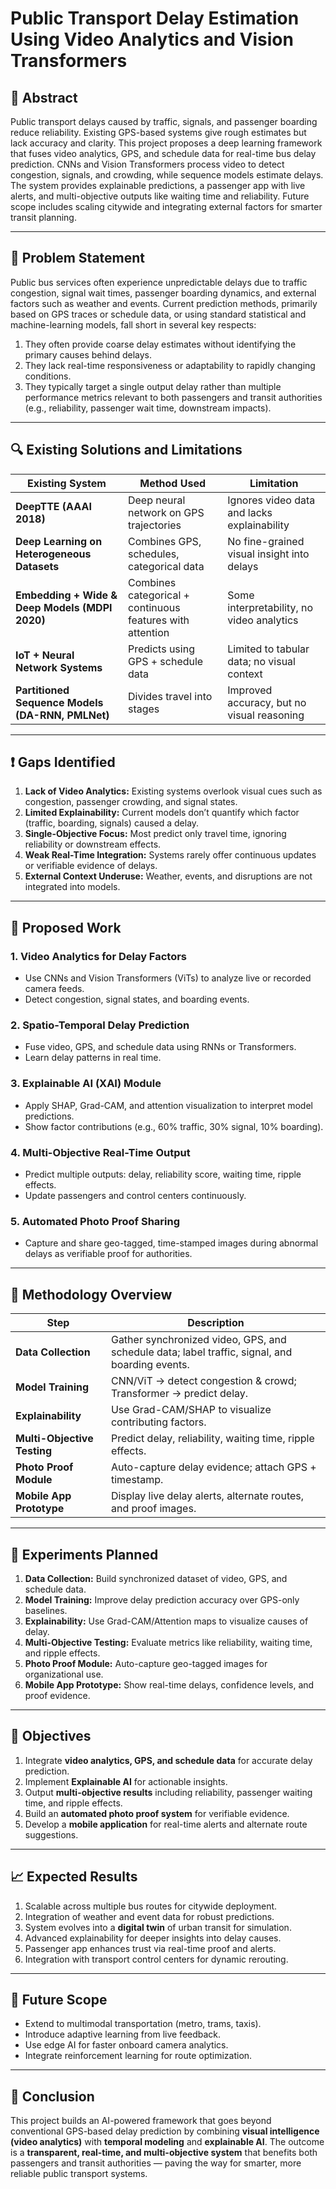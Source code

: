 # Public Transport Delay Estimation Using Video Analytics and Vision Transformers

## 📖 Abstract
Public transport delays caused by traffic, signals, and passenger boarding reduce reliability. Existing GPS-based systems give rough estimates but lack accuracy and clarity. This project proposes a deep learning framework that fuses video analytics, GPS, and schedule data for real-time bus delay prediction. CNNs and Vision Transformers process video to detect congestion, signals, and crowding, while sequence models estimate delays. The system provides explainable predictions, a passenger app with live alerts, and multi-objective outputs like waiting time and reliability. Future scope includes scaling citywide and integrating external factors for smarter transit planning.

---

## 🚧 Problem Statement
Public bus services often experience unpredictable delays due to traffic congestion, signal wait times, passenger boarding dynamics, and external factors such as weather and events. Current prediction methods, primarily based on GPS traces or schedule data, or using standard statistical and machine-learning models, fall short in several key respects:

1. They often provide coarse delay estimates without identifying the primary causes behind delays.  
2. They lack real-time responsiveness or adaptability to rapidly changing conditions.  
3. They typically target a single output delay rather than multiple performance metrics relevant to both passengers and transit authorities (e.g., reliability, passenger wait time, downstream impacts).  

---

## 🔍 Existing Solutions and Limitations

| Existing System | Method Used | Limitation |
|-----------------|--------------|-------------|
| **DeepTTE (AAAI 2018)** | Deep neural network on GPS trajectories | Ignores video data and lacks explainability |
| **Deep Learning on Heterogeneous Datasets** | Combines GPS, schedules, categorical data | No fine-grained visual insight into delays |
| **Embedding + Wide & Deep Models (MDPI 2020)** | Combines categorical + continuous features with attention | Some interpretability, no video analytics |
| **IoT + Neural Network Systems** | Predicts using GPS + schedule data | Limited to tabular data; no visual context |
| **Partitioned Sequence Models (DA-RNN, PMLNet)** | Divides travel into stages | Improved accuracy, but no visual reasoning |

---

## ❗ Gaps Identified
1. **Lack of Video Analytics:** Existing systems overlook visual cues such as congestion, passenger crowding, and signal states.  
2. **Limited Explainability:** Current models don’t quantify which factor (traffic, boarding, signals) caused a delay.  
3. **Single-Objective Focus:** Most predict only travel time, ignoring reliability or downstream effects.  
4. **Weak Real-Time Integration:** Systems rarely offer continuous updates or verifiable evidence of delays.  
5. **External Context Underuse:** Weather, events, and disruptions are not integrated into models.

---

## 🚀 Proposed Work

### 1. Video Analytics for Delay Factors  
- Use CNNs and Vision Transformers (ViTs) to analyze live or recorded camera feeds.  
- Detect congestion, signal states, and boarding events.  

### 2. Spatio-Temporal Delay Prediction  
- Fuse video, GPS, and schedule data using RNNs or Transformers.  
- Learn delay patterns in real time.  

### 3. Explainable AI (XAI) Module  
- Apply SHAP, Grad-CAM, and attention visualization to interpret model predictions.  
- Show factor contributions (e.g., 60% traffic, 30% signal, 10% boarding).  

### 4. Multi-Objective Real-Time Output  
- Predict multiple outputs: delay, reliability score, waiting time, ripple effects.  
- Update passengers and control centers continuously.  

### 5. Automated Photo Proof Sharing  
- Capture and share geo-tagged, time-stamped images during abnormal delays as verifiable proof for authorities.

---

## 🧩 Methodology Overview

| Step | Description |
|------|--------------|
| **Data Collection** | Gather synchronized video, GPS, and schedule data; label traffic, signal, and boarding events. |
| **Model Training** | CNN/ViT → detect congestion & crowd; Transformer → predict delay. |
| **Explainability** | Use Grad-CAM/SHAP to visualize contributing factors. |
| **Multi-Objective Testing** | Predict delay, reliability, waiting time, ripple effects. |
| **Photo Proof Module** | Auto-capture delay evidence; attach GPS + timestamp. |
| **Mobile App Prototype** | Display live delay alerts, alternate routes, and proof images. |

---

## 🧪 Experiments Planned

1. **Data Collection:** Build synchronized dataset of video, GPS, and schedule data.  
2. **Model Training:** Improve delay prediction accuracy over GPS-only baselines.  
3. **Explainability:** Use Grad-CAM/Attention maps to visualize causes of delay.  
4. **Multi-Objective Testing:** Evaluate metrics like reliability, waiting time, and ripple effects.  
5. **Photo Proof Module:** Auto-capture geo-tagged images for organizational use.  
6. **Mobile App Prototype:** Show real-time delays, confidence levels, and proof evidence.

---

## 🎯 Objectives

1. Integrate **video analytics, GPS, and schedule data** for accurate delay prediction.  
2. Implement **Explainable AI** for actionable insights.  
3. Output **multi-objective results** including reliability, passenger waiting time, and ripple effects.  
4. Build an **automated photo proof system** for verifiable evidence.  
5. Develop a **mobile application** for real-time alerts and alternate route suggestions.

---

## 📈 Expected Results

1. Scalable across multiple bus routes for citywide deployment.  
2. Integration of weather and event data for robust predictions.  
3. System evolves into a **digital twin** of urban transit for simulation.  
4. Advanced explainability for deeper insights into delay causes.  
5. Passenger app enhances trust via real-time proof and alerts.  
6. Integration with transport control centers for dynamic rerouting.

---

## 🔮 Future Scope
- Extend to multimodal transportation (metro, trams, taxis).  
- Introduce adaptive learning from live feedback.  
- Use edge AI for faster onboard camera analytics.  
- Integrate reinforcement learning for route optimization.

---

## 📘 Conclusion
This project builds an AI-powered framework that goes beyond conventional GPS-based delay prediction by combining **visual intelligence (video analytics)** with **temporal modeling** and **explainable AI**. The outcome is a **transparent, real-time, and multi-objective system** that benefits both passengers and transit authorities — paving the way for smarter, more reliable public transport systems.
